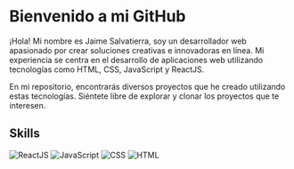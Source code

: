 # Bienvenido a mi GitHub

¡Hola! Mi nombre es Jaime Salvatierra, soy un desarrollador web apasionado por crear soluciones creativas e innovadoras en línea. Mi experiencia se centra en el desarrollo de aplicaciones web utilizando tecnologías como HTML, CSS, JavaScript y ReactJS.

En mi repositorio, encontrarás diversos proyectos que he creado utilizando estas tecnologías. Siéntete libre de explorar y clonar los proyectos que te interesen.

## Skills
![ReactJS](https://img.shields.io/badge/-ReactJs-61DAFB?logo=react&logoColor=white&logoWidth=30)
![JavaScript](https://img.shields.io/badge/-JavaScript-F7DF1E?logo=javascript&logoColor=white&logoWidth=30)
![CSS](https://img.shields.io/badge/-CSS-1572B6?&size=500&logo=css3&logoColor=white&logoWidth=20)
![HTML](https://img.shields.io/badge/-HTML-E34F26?logo=html5&logoColor=white&logoWidth=20)
<!--
**jaimesan1231/jaimesan1231** is a ✨ _special_ ✨ repository because its `README.md` (this file) appears on your GitHub profile.

Here are some ideas to get you started:

- 🔭 I’m currently working on ...
- 🌱 I’m currently learning ...
- 👯 I’m looking to collaborate on ...
- 🤔 I’m looking for help with ...
- 💬 Ask me about ...
- 📫 How to reach me: ...
- 😄 Pronouns: ...
- ⚡ Fun fact: ...
-->

<!--
**jaimesan1231/jaimesan1231** is a ✨ _special_ ✨ repository because its `README.md` (this file) appears on your GitHub profile.

Here are some ideas to get you started:

- 🔭 I’m currently working on ...
- 🌱 I’m currently learning ...
- 👯 I’m looking to collaborate on ...
- 🤔 I’m looking for help with ...
- 💬 Ask me about ...
- 📫 How to reach me: ...
- 😄 Pronouns: ...
- ⚡ Fun fact: ...
-->
